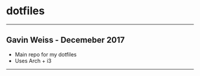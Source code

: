 # dotfiles
----------------------------
Gavin Weiss - Decemeber 2017
----------------------------
- Main repo for my dotfiles
- Uses Arch + i3
----------------------------
